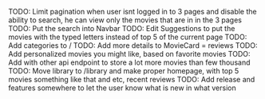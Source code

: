 TODO: Limit pagination when user isnt logged in to 3 pages and disable the ability to search, he can view only the movies that are in in the 3 pages
TODO: Put the search into Navbar
TODO: Edit Suggestions to put the movies with the typed letters instead of top 5 of the current page
TODO: Add categories to /
TODO: Add more details to MovieCard = reviews
TODO: Add personalized movies you might like, based on favorite movies
TODO: Add with other api endpoint to store a lot more movies than few thousand
TODO: Move library to /library and make proper homepage, with top 5 movies something like that and etc, recent reviews 
    TODO: Add release and features somewhere to let the user know what is new in what version